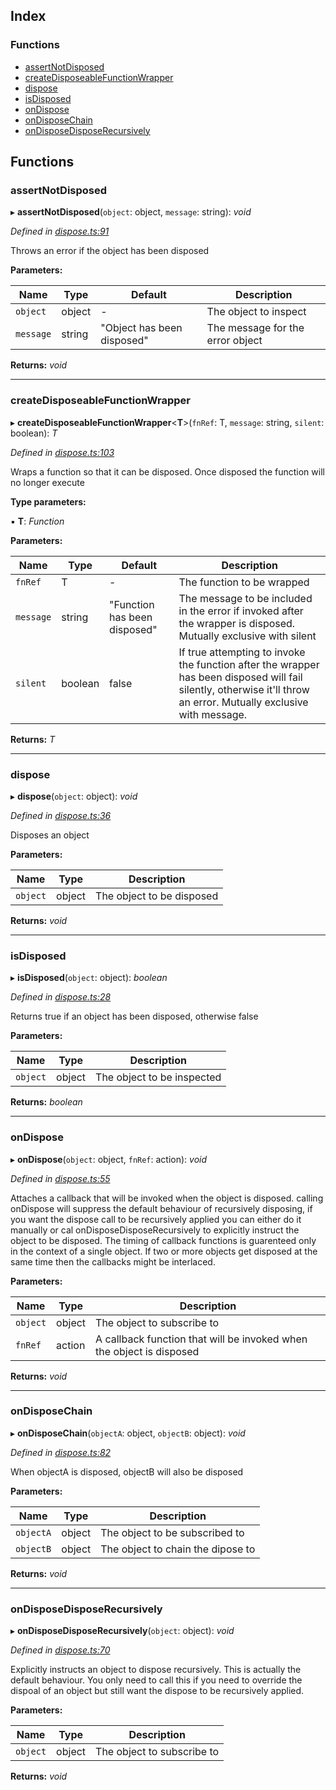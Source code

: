 



## Index

### Functions

* [assertNotDisposed](dispose.md#assertnotdisposed)
* [createDisposeableFunctionWrapper](dispose.md#createdisposeablefunctionwrapper)
* [dispose](dispose.md#dispose)
* [isDisposed](dispose.md#isdisposed)
* [onDispose](dispose.md#ondispose)
* [onDisposeChain](dispose.md#ondisposechain)
* [onDisposeDisposeRecursively](dispose.md#ondisposedisposerecursively)

## Functions

###  assertNotDisposed

▸ **assertNotDisposed**(`object`: object, `message`: string): *void*

*Defined in [dispose.ts:91](https://github.com/tobes31415/dispose/blob/dfb44ec/src/dispose.ts#L91)*

Throws an error if the object has been disposed

**Parameters:**

Name | Type | Default | Description |
------ | ------ | ------ | ------ |
`object` | object | - | The object to inspect |
`message` | string | "Object has been disposed" | The message for the error object  |

**Returns:** *void*

___

###  createDisposeableFunctionWrapper

▸ **createDisposeableFunctionWrapper**<**T**>(`fnRef`: T, `message`: string, `silent`: boolean): *T*

*Defined in [dispose.ts:103](https://github.com/tobes31415/dispose/blob/dfb44ec/src/dispose.ts#L103)*

Wraps a function so that it can be disposed.  Once disposed the function will no longer execute

**Type parameters:**

▪ **T**: *Function*

**Parameters:**

Name | Type | Default | Description |
------ | ------ | ------ | ------ |
`fnRef` | T | - | The function to be wrapped |
`message` | string | "Function has been disposed" | The message to be included in the error if invoked after the wrapper is disposed.  Mutually exclusive with silent |
`silent` | boolean | false | If true attempting to invoke the function after the wrapper has been disposed will fail silently, otherwise it'll throw an error.  Mutually exclusive with message.  |

**Returns:** *T*

___

###  dispose

▸ **dispose**(`object`: object): *void*

*Defined in [dispose.ts:36](https://github.com/tobes31415/dispose/blob/dfb44ec/src/dispose.ts#L36)*

Disposes an object

**Parameters:**

Name | Type | Description |
------ | ------ | ------ |
`object` | object | The object to be disposed  |

**Returns:** *void*

___

###  isDisposed

▸ **isDisposed**(`object`: object): *boolean*

*Defined in [dispose.ts:28](https://github.com/tobes31415/dispose/blob/dfb44ec/src/dispose.ts#L28)*

Returns true if an object has been disposed, otherwise false

**Parameters:**

Name | Type | Description |
------ | ------ | ------ |
`object` | object | The object to be inspected  |

**Returns:** *boolean*

___

###  onDispose

▸ **onDispose**(`object`: object, `fnRef`: action): *void*

*Defined in [dispose.ts:55](https://github.com/tobes31415/dispose/blob/dfb44ec/src/dispose.ts#L55)*

Attaches a callback that will be invoked when the object is disposed.
calling onDispose will suppress the default behaviour of recursively disposing, if you want the dispose call to be recursively applied you can either do it manually or cal onDisposeDisposeRecursively to explicitly instruct the object to be disposed.
The timing of callback functions is guarenteed only in the context of a single object.  If two or more objects get disposed at the same time then the callbacks might be interlaced.

**Parameters:**

Name | Type | Description |
------ | ------ | ------ |
`object` | object | The object to subscribe to |
`fnRef` | action | A callback function that will be invoked when the object is disposed  |

**Returns:** *void*

___

###  onDisposeChain

▸ **onDisposeChain**(`objectA`: object, `objectB`: object): *void*

*Defined in [dispose.ts:82](https://github.com/tobes31415/dispose/blob/dfb44ec/src/dispose.ts#L82)*

When objectA is disposed, objectB will also be disposed

**Parameters:**

Name | Type | Description |
------ | ------ | ------ |
`objectA` | object | The object to be subscribed to |
`objectB` | object | The object to chain the dipose to  |

**Returns:** *void*

___

###  onDisposeDisposeRecursively

▸ **onDisposeDisposeRecursively**(`object`: object): *void*

*Defined in [dispose.ts:70](https://github.com/tobes31415/dispose/blob/dfb44ec/src/dispose.ts#L70)*

Explicitly instructs an object to dispose recursively.  This is actually the default behaviour.  You only need to call this if you need to override the dispoal of an object but still want the dispose to be recursively applied.

**Parameters:**

Name | Type | Description |
------ | ------ | ------ |
`object` | object | The object to subscribe to  |

**Returns:** *void*
